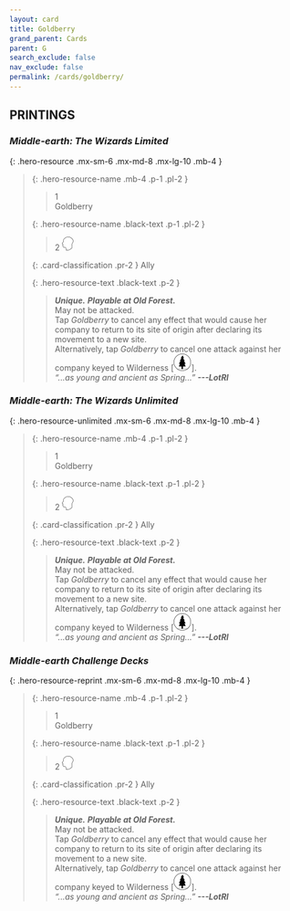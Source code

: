 ```yaml
---
layout: card
title: Goldberry
grand_parent: Cards
parent: G
search_exclude: false
nav_exclude: false
permalink: /cards/goldberry/
---
```


## PRINTINGS


### _Middle-earth: The Wizards Limited_

{: .hero-resource .mx-sm-6 .mx-md-8 .mx-lg-10 .mb-4 }
> {: .hero-resource-name .mb-4 .p-1 .pl-2 }
> > <div class="card-mp">1</div>
> > <div class="card-name">Goldberry</div>
>
> {: .hero-resource-name .black-text .p-1 .pl-2 }
> > 2 ![](/assets/images/mind.svg)
>
> {: .card-classification .pr-2 }
> Ally
>
> {: .hero-resource-text .black-text .p-2 }
> > _**Unique.**_ _**Playable at Old Forest.**_ <br>May not be attacked. <br>Tap _Goldberry_ to cancel any effect that would cause her company to return to its site of origin after declaring its movement to a new site. <br>Alternatively, tap _Goldberry_ to cancel one attack against her company keyed to Wilderness \[![](/assets/images/wilderness.svg)]. <br>_“...as young and ancient as Spring...”_ ***---&#65279;LotRI***
> 

### _Middle-earth: The Wizards Unlimited_

{: .hero-resource-unlimited .mx-sm-6 .mx-md-8 .mx-lg-10 .mb-4 }
> {: .hero-resource-name .mb-4 .p-1 .pl-2 }
> > <div class="card-mp">1</div>
> > <div class="card-name">Goldberry</div>
>
> {: .hero-resource-name .black-text .p-1 .pl-2 }
> > 2 ![](/assets/images/mind.svg)
>
> {: .card-classification .pr-2 }
> Ally
>
> {: .hero-resource-text .black-text .p-2 }
> > _**Unique.**_ _**Playable at Old Forest.**_ <br>May not be attacked. <br>Tap _Goldberry_ to cancel any effect that would cause her company to return to its site of origin after declaring its movement to a new site. <br>Alternatively, tap _Goldberry_ to cancel one attack against her company keyed to Wilderness \[![](/assets/images/wilderness.svg)]. <br>_“...as young and ancient as Spring...”_ ***---&#65279;LotRI***
> 

### _Middle-earth Challenge Decks_

{: .hero-resource-reprint .mx-sm-6 .mx-md-8 .mx-lg-10 .mb-4 }
> {: .hero-resource-name .mb-4 .p-1 .pl-2 }
> > <div class="card-mp">1</div>
> > <div class="card-name">Goldberry</div>
>
> {: .hero-resource-name .black-text .p-1 .pl-2 }
> > 2 ![](/assets/images/mind.svg)
>
> {: .card-classification .pr-2 }
> Ally
>
> {: .hero-resource-text .black-text .p-2 }
> > _**Unique.**_ _**Playable at Old Forest.**_ <br>May not be attacked. <br>Tap _Goldberry_ to cancel any effect that would cause her company to return to its site of origin after declaring its movement to a new site. <br>Alternatively, tap _Goldberry_ to cancel one attack against her company keyed to Wilderness \[![](/assets/images/wilderness.svg)]. <br>_“...as young and ancient as Spring...”_ ***---&#65279;LotRI***
> 
